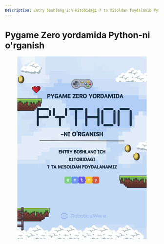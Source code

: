 ```yaml
---
Description: Entry boshlang'ich kitobidagi 7 ta misoldan foydalanib Python-ni o'rganamiz
---
```


# Pygame Zero yordamida Python-ni o'rganish

<figure><img src=".gitbook/assets/PGZ.png" alt=""><figcaption></figcaption></figure>


